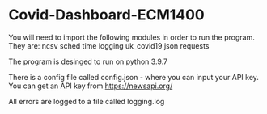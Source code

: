 # Covid-Dashboard-ECM1400

You will need to import the following modules in order to run the program.  They are:
ncsv 
sched
time
logging
uk_covid19
json
requests

The program is desinged to run on python 3.9.7

There is a config file called config.json -  where you can input your API key. You can get an API key from https://newsapi.org/

All errors are logged to a file called logging.log




